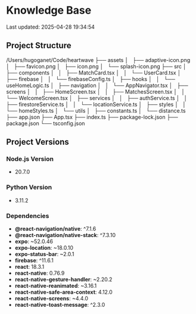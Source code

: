 # Knowledge Base

Last updated: 2025-04-28 19:34:54

## Project Structure

/Users/hugoganet/Code/heartwave
├── assets
│   ├── adaptive-icon.png
│   ├── favicon.png
│   ├── icon.png
│   └── splash-icon.png
├── src
│   ├── components
│   │   ├── MatchCard.tsx
│   │   └── UserCard.tsx
│   ├── firebase
│   │   └── firebaseConfig.ts
│   ├── hooks
│   │   └── useHomeLogic.ts
│   ├── navigation
│   │   └── AppNavigator.tsx
│   ├── screens
│   │   ├── HomeScreen.tsx
│   │   ├── MatchesScreen.tsx
│   │   └── WelcomeScreen.tsx
│   ├── services
│   │   ├── authService.ts
│   │   ├── firestoreService.ts
│   │   └── locationService.ts
│   ├── styles
│   │   └── homeStyles.ts
│   └── utils
│       ├── constants.ts
│       └── distance.ts
├── app.json
├── App.tsx
├── index.ts
├── package-lock.json
├── package.json
└── tsconfig.json

## Project Versions

### Node.js Version

- 20.7.0

### Python Version

- 3.11.2

### Dependencies

- **@react-navigation/native**: ^7.1.6
- **@react-navigation/native-stack**: ^7.3.10
- **expo**: ~52.0.46
- **expo-location**: ~18.0.10
- **expo-status-bar**: ~2.0.1
- **firebase**: ^11.6.1
- **react**: 18.3.1
- **react-native**: 0.76.9
- **react-native-gesture-handler**: ~2.20.2
- **react-native-reanimated**: ~3.16.1
- **react-native-safe-area-context**: 4.12.0
- **react-native-screens**: ~4.4.0
- **react-native-toast-message**: ^2.3.0

